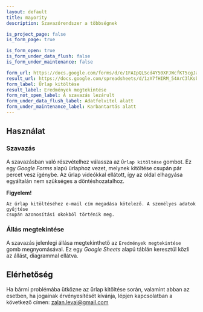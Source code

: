```yaml
---
layout: default
title: mayority
description: Szavazórendszer a többségnek

is_project_page: false
is_form_page: true

is_form_open: true
is_form_under_data_flush: false
is_form_under_maintenance: false

form_url: https://docs.google.com/forms/d/e/1FAIpQLScd4Y50XFJWcfKT5cgJaQjc7Fz9j3faIwGuWWLKgFDvMzmPFA/viewform?usp=sf_link
result_url: https://docs.google.com/spreadsheets/d/1zX7fHIRM_54ArC3lKsbVsYlaudw_lSf2SN8qW-JdXEM/edit?usp=sharing
form_label: Űrlap kitöltése
result_label: Eredmények megtekintése
form_not_open_label: A szavazás lezárult
form_under_data_flush_label: Adatfelvitel alatt
form_under_maintenance_label: Karbantartás alatt
---
```


## Használat

### Szavazás

A szavazásban való részvételhez válassza az `Űrlap kitöltése` gombot. Ez egy
_Google Forms_ alapú ürlaphoz vezet, melynek kitöltése csupán pár percet vesz
ígénybe. Az űrlap videókkal ellátott, így az oldal elhagyása egyáltalán nem
szükséges a döntéshozatalhoz.


**Figyelem!**
```
Az űrlap kitöltéséhez e-mail cím megadása kötelező. A személyes adatok gyűjtése
csupán azonosítási okokból történik meg.
```

### Állás megtekintése

A szavazás jelenlegi állása megtekinthető az `Eredmények megtekintése` gomb
megnyomásával. Ez egy _Google Sheets_ alapú táblán keresztül közli az állást,
diagrammal ellátva.

## Elérhetőség

Ha bármi problémába ütközne az űrlap kitöltése során, valamint abban az esetben,
ha jogainak érvényesítését kívánja, lépjen kapcsolatban a következő címen:
[zalan.levai@gmail.com](mailto:zalan.levai@gmail.com)
